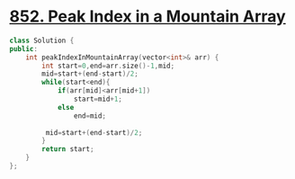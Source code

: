 # [852. Peak Index in a Mountain Array](https://leetcode.com/problems/peak-index-in-a-mountain-array/)
```c++
class Solution {
public:
    int peakIndexInMountainArray(vector<int>& arr) {
        int start=0,end=arr.size()-1,mid;
        mid=start+(end-start)/2;
        while(start<end){
            if(arr[mid]<arr[mid+1])
                start=mid+1;
            else
                end=mid;
            
         mid=start+(end-start)/2;
        }
        return start;
    }
};
```